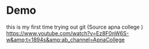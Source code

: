 # Demo
this is my first time trying out git (Source apna college )
<br>
 https://www.youtube.com/watch?v=Ez8F0nW6S-w&amp;t=1894s&amp;ab_channel=ApnaCollege
